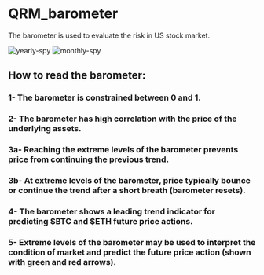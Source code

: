 # QRM_barometer

The barometer is used to evaluate the risk in US stock market.

![yearly-spy](https://user-images.githubusercontent.com/22165051/149766424-829e88cb-6162-4d16-87f8-e2c1349403bc.png)
![monthly-spy](https://user-images.githubusercontent.com/22165051/149766429-51e513fb-d9bb-437c-a32b-c6018f21b0b8.png)
 
## How to read the barometer:
### 1- The barometer is constrained between 0 and 1. 
### 2- The barometer has high correlation with the price of the underlying assets. 
### 3a- Reaching the extreme levels of the barometer prevents price from continuing the previous trend.
### 3b- At extreme levels of the barometer, price typically bounce or continue the trend after a short breath (barometer resets). 
### 4- The barometer shows a leading trend indicator for predicting $BTC and $ETH future price actions.
### 5- Extreme levels of the barometer may be used to interpret the condition of market and predict the future price action (shown with green and red arrows).
